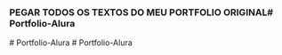 ### PEGAR TODOS OS TEXTOS DO MEU PORTFOLIO ORIGINAL#   P o r t f o l i o - A l u r a  
 #   P o r t f o l i o - A l u r a  
 #   P o r t f o l i o - A l u r a  
 